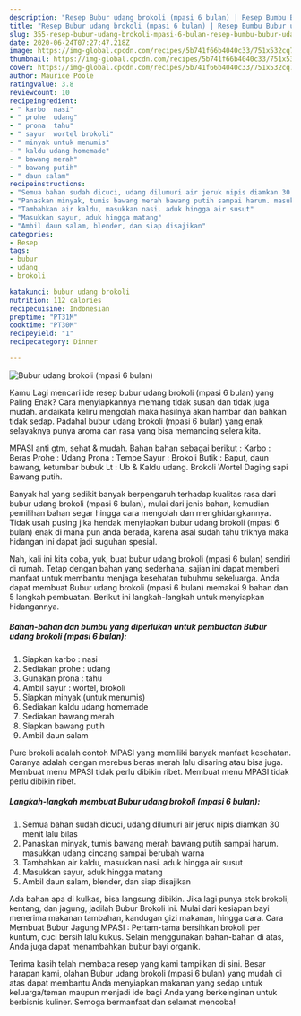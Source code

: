 ```yaml
---
description: "Resep Bubur udang brokoli (mpasi 6 bulan) | Resep Bumbu Bubur udang brokoli (mpasi 6 bulan) Yang Enak Banget"
title: "Resep Bubur udang brokoli (mpasi 6 bulan) | Resep Bumbu Bubur udang brokoli (mpasi 6 bulan) Yang Enak Banget"
slug: 355-resep-bubur-udang-brokoli-mpasi-6-bulan-resep-bumbu-bubur-udang-brokoli-mpasi-6-bulan-yang-enak-banget
date: 2020-06-24T07:27:47.218Z
image: https://img-global.cpcdn.com/recipes/5b741f66b4040c33/751x532cq70/bubur-udang-brokoli-mpasi-6-bulan-foto-resep-utama.jpg
thumbnail: https://img-global.cpcdn.com/recipes/5b741f66b4040c33/751x532cq70/bubur-udang-brokoli-mpasi-6-bulan-foto-resep-utama.jpg
cover: https://img-global.cpcdn.com/recipes/5b741f66b4040c33/751x532cq70/bubur-udang-brokoli-mpasi-6-bulan-foto-resep-utama.jpg
author: Maurice Poole
ratingvalue: 3.8
reviewcount: 10
recipeingredient:
- " karbo  nasi"
- " prohe  udang"
- " prona  tahu"
- " sayur  wortel brokoli"
- " minyak untuk menumis"
- " kaldu udang homemade"
- " bawang merah"
- " bawang putih"
- " daun salam"
recipeinstructions:
- "Semua bahan sudah dicuci, udang dilumuri air jeruk nipis diamkan 30 menit lalu bilas"
- "Panaskan minyak, tumis bawang merah bawang putih sampai harum. masukkan udang cincang sampai berubah warna"
- "Tambahkan air kaldu, masukkan nasi. aduk hingga air susut"
- "Masukkan sayur, aduk hingga matang"
- "Ambil daun salam, blender, dan siap disajikan"
categories:
- Resep
tags:
- bubur
- udang
- brokoli

katakunci: bubur udang brokoli 
nutrition: 112 calories
recipecuisine: Indonesian
preptime: "PT31M"
cooktime: "PT30M"
recipeyield: "1"
recipecategory: Dinner

---
```



![Bubur udang brokoli (mpasi 6 bulan)](https://img-global.cpcdn.com/recipes/5b741f66b4040c33/751x532cq70/bubur-udang-brokoli-mpasi-6-bulan-foto-resep-utama.jpg)

Kamu Lagi mencari ide resep bubur udang brokoli (mpasi 6 bulan) yang Paling Enak? Cara menyiapkannya memang tidak susah dan tidak juga mudah. andaikata keliru mengolah maka hasilnya akan hambar dan bahkan tidak sedap. Padahal bubur udang brokoli (mpasi 6 bulan) yang enak selayaknya punya aroma dan rasa yang bisa memancing selera kita.

MPASI anti gtm, sehat &amp; mudah. Bahan bahan sebagai berikut : Karbo : Beras Prohe : Udang Prona : Tempe Sayur : Brokoli Butik : Baput, daun bawang, ketumbar bubuk Lt : Ub &amp; Kaldu udang. Brokoli Wortel Daging sapi Bawang putih.

Banyak hal yang sedikit banyak berpengaruh terhadap kualitas rasa dari bubur udang brokoli (mpasi 6 bulan), mulai dari jenis bahan, kemudian pemilihan bahan segar hingga cara mengolah dan menghidangkannya. Tidak usah pusing jika hendak menyiapkan bubur udang brokoli (mpasi 6 bulan) enak di mana pun anda berada, karena asal sudah tahu triknya maka hidangan ini dapat jadi suguhan spesial.


Nah, kali ini kita coba, yuk, buat bubur udang brokoli (mpasi 6 bulan) sendiri di rumah. Tetap dengan bahan yang sederhana, sajian ini dapat memberi manfaat untuk membantu menjaga kesehatan tubuhmu sekeluarga. Anda dapat membuat Bubur udang brokoli (mpasi 6 bulan) memakai 9 bahan dan 5 langkah pembuatan. Berikut ini langkah-langkah untuk menyiapkan hidangannya.

<!--inarticleads1-->

##### Bahan-bahan dan bumbu yang diperlukan untuk pembuatan Bubur udang brokoli (mpasi 6 bulan):

1. Siapkan  karbo : nasi
1. Sediakan  prohe : udang
1. Gunakan  prona : tahu
1. Ambil  sayur : wortel, brokoli
1. Siapkan  minyak (untuk menumis)
1. Sediakan  kaldu udang homemade
1. Sediakan  bawang merah
1. Siapkan  bawang putih
1. Ambil  daun salam


Pure brokoli adalah contoh MPASI yang memiliki banyak manfaat kesehatan. Caranya adalah dengan merebus beras merah lalu disaring atau bisa juga. Membuat menu MPASI tidak perlu dibikin ribet. Membuat menu MPASI tidak perlu dibikin ribet. 

<!--inarticleads2-->

##### Langkah-langkah membuat Bubur udang brokoli (mpasi 6 bulan):

1. Semua bahan sudah dicuci, udang dilumuri air jeruk nipis diamkan 30 menit lalu bilas
1. Panaskan minyak, tumis bawang merah bawang putih sampai harum. masukkan udang cincang sampai berubah warna
1. Tambahkan air kaldu, masukkan nasi. aduk hingga air susut
1. Masukkan sayur, aduk hingga matang
1. Ambil daun salam, blender, dan siap disajikan


Ada bahan apa di kulkas, bisa langsung dibikin. Jika lagi punya stok brokoli, kentang, dan jagung, jadilah Bubur Brokoli ini. Mulai dari kesiapan bayi menerima makanan tambahan, kandugan gizi makanan, hingga cara. Cara Membuat Bubur Jagung MPASI : Pertam-tama bersihkan brokoli per kuntum, cuci bersih lalu kukus. Selain menggunakan bahan-bahan di atas, Anda juga dapat menambahkan bubur bayi organik. 

Terima kasih telah membaca resep yang kami tampilkan di sini. Besar harapan kami, olahan Bubur udang brokoli (mpasi 6 bulan) yang mudah di atas dapat membantu Anda menyiapkan makanan yang sedap untuk keluarga/teman maupun menjadi ide bagi Anda yang berkeinginan untuk berbisnis kuliner. Semoga bermanfaat dan selamat mencoba!

